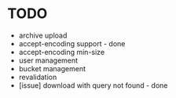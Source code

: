  # TODO

 - archive upload
 - accept-encoding support - done
 - accept-encoding min-size
 - user management
 - bucket management
 - revalidation
 - [issue] download with query not found - done
